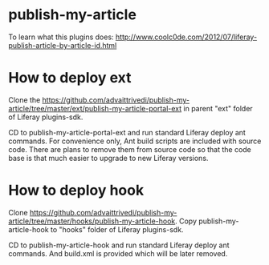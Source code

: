 publish-my-article
==================

To learn what this plugins does: http://www.coolc0de.com/2012/07/liferay-publish-article-by-article-id.html

How to deploy ext
==================
Clone the https://github.com/advaittrivedi/publish-my-article/tree/master/ext/publish-my-article-portal-ext in parent "ext" folder of Liferay plugins-sdk.

CD to publish-my-article-portal-ext and run standard Liferay deploy ant commands.
For convenience only, Ant build scripts are included with source code. 
There are plans to remove them from source code so that the code base is that much easier to upgrade to new Liferay versions.

How to deploy hook
==================
Clone https://github.com/advaittrivedi/publish-my-article/tree/master/hooks/publish-my-article-hook. Copy publish-my-article-hook to "hooks" folder of Liferay plugins-sdk.

CD to publish-my-article-hook and run standard Liferay deploy ant commands. And build.xml is provided which will be later removed.
